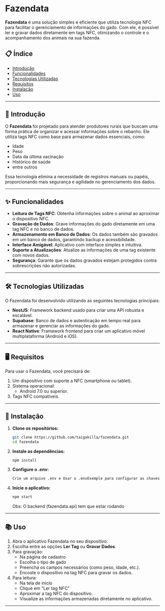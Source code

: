 
# Fazendata

**Fazendata** é uma solução simples e eficiente que utiliza tecnologia NFC para facilitar o gerenciamento de informações do gado. Com ele, é possível ler e gravar dados diretamente em tags NFC, otimizando o controle e o acompanhamento dos animais na sua fazenda.

## 📋 Índice

- [Introdução](#introdução)  
- [Funcionalidades](#funcionalidades)
- [Tecnologias Utilizadas](#tecnologias-utilizadas)  
- [Requisitos](#requisitos)  
- [Instalação](#instalação)  
- [Uso](#uso)  

---

## 🐄 Introdução

O **Fazendata** foi projetado para atender produtores rurais que buscam uma forma prática de organizar e acessar informações sobre o rebanho. Ele utiliza tags NFC como base para armazenar dados essenciais, como:
- Idade
- Peso
- Data da última vacinação
- Histórico de saúde
- entre outros

Essa tecnologia elimina a necessidade de registros manuais ou papéis, proporcionando mais segurança e agilidade no gerenciamento dos dados.

---

## ✨ Funcionalidades

- **Leitura de Tags NFC**: Obtenha informações sobre o animal ao aproximar o dispositivo NFC.
- **Gravação de Dados**: Grave informações do gado diretamente em uma tag NFC e no banco de dados.
- **Armazenamento em Banco de Dados**: Os dados também são gravados em um banco de dados, garantindo backup e acessibilidade.
- **Interface Amigável**: Aplicativo com interface simples e intuitiva.
- **Suporte a Atualizações**: Atualize as informações de uma tag existente com novos dados.
- **Segurança**: Garante que os dados gravados estejam protegidos contra sobrescrições não autorizadas.

---

## 🛠️ Tecnologias Utilizadas

O Fazendata foi desenvolvido utilizando as seguintes tecnologias principais:

- **NestJS**: Framework backend usado para criar uma API robusta e escalável.
- **Supabase**: Banco de dados e autenticação em tempo real para armazenar e gerenciar as informações do gado.
- **React Native**: Framework frontend para criar um aplicativo móvel multiplataforma (Android e iOS).

---

## 🖥️ Requisitos

Para usar o Fazendata, você precisará de:

1. Um dispositivo com suporte a NFC (smartphone ou tablet).
2. Sistema operacional: 
   - Android 7.0 ou superior.
3. Tags NFC compatíveis.

---

## 🚀 Instalação

1. **Clone os repositórios:**
   ```bash
   git clone https://github.com/taigakilla/fazendata.git
   cd fazendata
   ```

2. **Instale as dependências:**
   ```bash
   npm install
   ```
3. **Configure o .env:**
   ```bash
   Crie um arquivo .env e Usar o .envExemple para configurar as chaves do .env
    ```

4. **Inicie o aplicativo:**
   ```bash
   npm start
    ```
    
    Obs: O backend (fazendata.api) tem que estar rodando
---

## 📚 Uso

1. Abra o aplicativo Fazendata no seu dispositivo.
2. Escolha entre as opções **Ler Tag** ou **Gravar Dados**.
3. Para gravação:
   - Na página de cadastro
   - Escolha o tipo de gado
   - Preencha os campos necessários (como peso, idade, etc.).
   - Encoste o dispositivo na tag NFC para gravar os dados.
4. Para leitura:
   - Na tela de inicio
   - Clique em "Ler tag NFC"
   - Aproximar a tag NFC do dispositivo.
   - Visualize as informações armazenadas diretamente no aplicativo.

---
